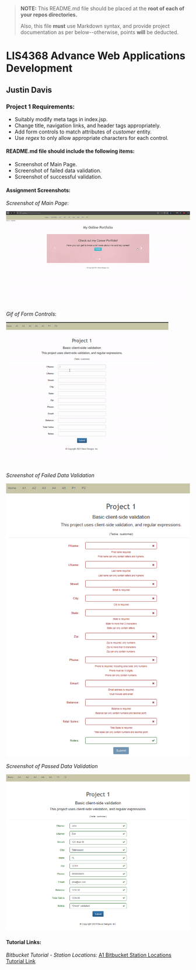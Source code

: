 > **NOTE:** This README.md file should be placed at the **root of each of your repos directories.**
>
>Also, this file **must** use Markdown syntax, and provide project documentation as per below--otherwise, points **will** be deducted.
>

# LIS4368 Advance Web Applications Development

## Justin Davis

### Project 1 Requirements:

* Suitably modify meta tags in index.jsp.
* Change title, navigation links, and header tags appropriately.
* Add form controls to match attributes of *customer* entity.
* Use *regex* to only allow appropriate characters for each control.

#### README.md file should include the following items:

* Screenshot of Main Page.
* Screenshot of failed data validation.
* Screenshot of successful validation.

#### Assignment Screenshots:

*Screenshot of Main Page*:

![Gif of Main Page](img/main.gif)

*Gif of Form Controls*:

![Form Control Gif](img/control.gif)

*Screenshot of Failed Data Validation*

![Failed Data](img/p1_failed.png)

*Screenshot of Passed Data Validation*

![Passed Data](img/p1_pass.png)

#### Tutorial Links:

*Bitbucket Tutorial - Station Locations:*
[A1 Bitbucket Station Locations Tutorial Link](https://bitbucket.org/jd19z/bitbucketstationlocations/ "Bitbucket Station Locations")